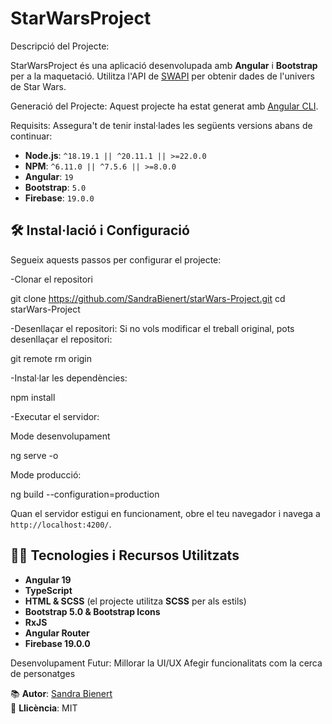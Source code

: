 # StarWarsProject

Descripció del Projecte:

StarWarsProject és una aplicació desenvolupada amb **Angular** i **Bootstrap** per a la maquetació. Utilitza l'API de [SWAPI](https://swapi.dev/) per obtenir dades de l'univers de Star Wars.

Generació del Projecte:
Aquest projecte ha estat generat amb [Angular CLI](https://github.com/angular/angular-cli).

Requisits:
Assegura't de tenir instal·lades les següents versions abans de continuar:

- **Node.js**: `^18.19.1 || ^20.11.1 || >=22.0.0`
- **NPM**: `^6.11.0 || ^7.5.6 || >=8.0.0`
- **Angular**: `19`
- **Bootstrap**: `5.0`
- **Firebase**: `19.0.0`

## 🛠️ Instal·lació i Configuració

Segueix aquests passos per configurar el projecte:

-Clonar el repositori

git clone <https://github.com/SandraBienert/starWars-Project.git>
cd starWars-Project

-Desenllaçar el repositori:
Si no vols modificar el treball original, pots desenllaçar el repositori:

git remote rm origin

-Instal·lar les dependències:

npm install

-Executar el servidor:

Mode desenvolupament

ng serve -o

Mode producció:

ng build --configuration=production

Quan el servidor estigui en funcionament, obre el teu navegador i navega a `http://localhost:4200/`.

## 👨‍💻 Tecnologies i Recursos Utilitzats

- **Angular 19**
- **TypeScript**
- **HTML & SCSS** (el projecte utilitza **SCSS** per als estils)
- **Bootstrap 5.0 & Bootstrap Icons**
- **RxJS**
- **Angular Router**
- **Firebase 19.0.0**

Desenvolupament Futur:
Millorar la UI/UX
Afegir funcionalitats com la cerca de personatges

📚 **Autor**: [Sandra Bienert](https://github.com/SandraBienert)  
📝 **Llicència**: MIT
